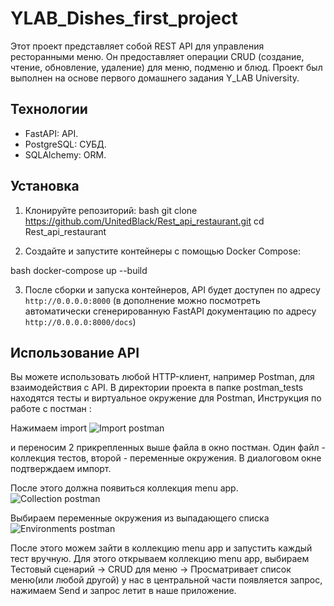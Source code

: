 # YLAB_Dishes_first_project

Этот проект представляет собой REST API для управления ресторанными меню. Он предоставляет операции CRUD (создание, чтение, обновление, удаление) для меню, подменю и блюд. Проект был выполнен на основе первого домашнего задания Y_LAB University.

## Технологии

- FastAPI: API.
- PostgreSQL: СУБД.
- SQLAlchemy: ORM.

## Установка

1. Клонируйте репозиторий:
   bash git clone https://github.com/UnitedBlack/Rest_api_restaurant.git cd Rest_api_restaurant

2. Создайте и запустите контейнеры с помощью Docker Compose:

bash docker-compose up --build

3. После сборки и запуска контейнеров, API будет доступен по адресу `http://0.0.0.0:8000` (в дополнение можно посмотреть автоматически сгенерированную FastAPI документацию по адресу `http://0.0.0.0:8000/docs`)

## Использование API

Вы можете использовать любой HTTP-клиент, например Postman, для взаимодействия с API.
В директории проекта в папке postman_tests находятся тесты и виртуальное окружение для Postman,
Инструкция по работе с постман :

Нажимаем import
![Import postman](https://i.imgur.com/GPA6fOZ.png)

и переносим 2 прикрепленных выше файла в окно постман. Один файл - коллекция тестов, второй - переменные окружения.
В диалоговом окне подтверждаем импорт.

После этого должна появиться коллекция menu app.
![Collection postman](https://i.imgur.com/9bsvZnS.png)

Выбираем переменные окружения из выпадающего списка
![Environments postman](https://i.imgur.com/ezXOqoD.png)

После этого можем зайти в коллекцию menu app и запустить каждый тест вручную.
Для этого открываем коллекцию menu app, выбираем Тестовый сценарий -> CRUD для меню -> Просматривает список меню(или любой другой)
у нас в центральной части появляется запрос, нажимаем Send и запрос летит в наше приложение.
